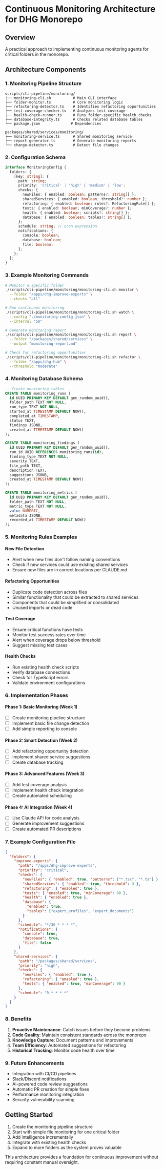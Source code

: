 # Continuous Monitoring Architecture for DHG Monorepo

## Overview
A practical approach to implementing continuous monitoring agents for critical folders in the monorepo.

## Architecture Components

### 1. Monitoring Pipeline Structure
```
scripts/cli-pipeline/monitoring/
├── monitoring-cli.sh          # Main CLI interface
├── folder-monitor.ts          # Core monitoring logic
├── refactoring-detector.ts    # Identifies refactoring opportunities
├── test-coverage-checker.ts   # Analyzes test coverage
├── health-check-runner.ts     # Runs folder-specific health checks
├── database-integrity.ts      # Checks related database tables
└── package.json              # Dependencies

packages/shared/services/monitoring/
├── monitoring-service.ts      # Shared monitoring service
├── report-generator.ts        # Generate monitoring reports
└── change-detector.ts         # Detect file changes
```

### 2. Configuration Schema
```typescript
interface MonitoringConfig {
  folders: {
    [key: string]: {
      path: string;
      priority: 'critical' | 'high' | 'medium' | 'low';
      checks: {
        newFiles: { enabled: boolean; patterns?: string[] };
        sharedServices: { enabled: boolean; threshold?: number };
        refactoring: { enabled: boolean; rules?: RefactoringRule[] };
        tests: { enabled: boolean; minCoverage?: number };
        health: { enabled: boolean; scripts?: string[] };
        database: { enabled: boolean; tables?: string[] };
      };
      schedule: string; // cron expression
      notifications: {
        console: boolean;
        database: boolean;
        file: boolean;
      };
    };
  };
}
```

### 3. Example Monitoring Commands

```bash
# Monitor a specific folder
./scripts/cli-pipeline/monitoring/monitoring-cli.sh monitor \
  --folder "/apps/dhg-improve-experts" \
  --checks "all"

# Run continuous monitoring
./scripts/cli-pipeline/monitoring/monitoring-cli.sh watch \
  --config "./monitoring-config.json" \
  --interval "5m"

# Generate monitoring report
./scripts/cli-pipeline/monitoring/monitoring-cli.sh report \
  --folder "/packages/shared/services" \
  --output "monitoring-report.md"

# Check for refactoring opportunities
./scripts/cli-pipeline/monitoring/monitoring-cli.sh refactor \
  --folder "/apps/dhg-hub" \
  --threshold "moderate"
```

### 4. Monitoring Database Schema

```sql
-- Create monitoring tables
CREATE TABLE monitoring_runs (
  id UUID PRIMARY KEY DEFAULT gen_random_uuid(),
  folder_path TEXT NOT NULL,
  run_type TEXT NOT NULL,
  started_at TIMESTAMP DEFAULT NOW(),
  completed_at TIMESTAMP,
  status TEXT,
  findings JSONB,
  created_at TIMESTAMP DEFAULT NOW()
);

CREATE TABLE monitoring_findings (
  id UUID PRIMARY KEY DEFAULT gen_random_uuid(),
  run_id UUID REFERENCES monitoring_runs(id),
  finding_type TEXT NOT NULL,
  severity TEXT,
  file_path TEXT,
  description TEXT,
  suggestions JSONB,
  created_at TIMESTAMP DEFAULT NOW()
);

CREATE TABLE monitoring_metrics (
  id UUID PRIMARY KEY DEFAULT gen_random_uuid(),
  folder_path TEXT NOT NULL,
  metric_type TEXT NOT NULL,
  value NUMERIC,
  metadata JSONB,
  recorded_at TIMESTAMP DEFAULT NOW()
);
```

### 5. Monitoring Rules Examples

#### New File Detection
- Alert when new files don't follow naming conventions
- Check if new services could use existing shared services
- Ensure new files are in correct locations per CLAUDE.md

#### Refactoring Opportunities
- Duplicate code detection across files
- Similar functionality that could be extracted to shared services
- Components that could be simplified or consolidated
- Unused imports or dead code

#### Test Coverage
- Ensure critical functions have tests
- Monitor test success rates over time
- Alert when coverage drops below threshold
- Suggest missing test cases

#### Health Checks
- Run existing health check scripts
- Verify database connections
- Check for TypeScript errors
- Validate environment configurations

### 6. Implementation Phases

#### Phase 1: Basic Monitoring (Week 1)
- [ ] Create monitoring pipeline structure
- [ ] Implement basic file change detection
- [ ] Add simple reporting to console

#### Phase 2: Smart Detection (Week 2)
- [ ] Add refactoring opportunity detection
- [ ] Implement shared service suggestions
- [ ] Create database tracking

#### Phase 3: Advanced Features (Week 3)
- [ ] Add test coverage analysis
- [ ] Implement health check integration
- [ ] Create automated scheduling

#### Phase 4: AI Integration (Week 4)
- [ ] Use Claude API for code analysis
- [ ] Generate improvement suggestions
- [ ] Create automated PR descriptions

### 7. Example Configuration File

```json
{
  "folders": {
    "improve-experts": {
      "path": "/apps/dhg-improve-experts",
      "priority": "critical",
      "checks": {
        "newFiles": { "enabled": true, "patterns": ["*.tsx", "*.ts"] },
        "sharedServices": { "enabled": true, "threshold": 3 },
        "refactoring": { "enabled": true },
        "tests": { "enabled": true, "minCoverage": 80 },
        "health": { "enabled": true },
        "database": { 
          "enabled": true, 
          "tables": ["expert_profiles", "expert_documents"]
        }
      },
      "schedule": "*/30 * * * *",
      "notifications": {
        "console": true,
        "database": true,
        "file": false
      }
    },
    "shared-services": {
      "path": "/packages/shared/services",
      "priority": "high",
      "checks": {
        "newFiles": { "enabled": true },
        "refactoring": { "enabled": true },
        "tests": { "enabled": true, "minCoverage": 90 }
      },
      "schedule": "0 * * * *"
    }
  }
}
```

### 8. Benefits

1. **Proactive Maintenance**: Catch issues before they become problems
2. **Code Quality**: Maintain consistent standards across the monorepo
3. **Knowledge Capture**: Document patterns and improvements
4. **Team Efficiency**: Automated suggestions for refactoring
5. **Historical Tracking**: Monitor code health over time

### 9. Future Enhancements

- Integration with CI/CD pipelines
- Slack/Discord notifications
- AI-powered code review suggestions
- Automatic PR creation for simple fixes
- Performance monitoring integration
- Security vulnerability scanning

## Getting Started

1. Create the monitoring pipeline structure
2. Start with simple file monitoring for one critical folder
3. Add intelligence incrementally
4. Integrate with existing health checks
5. Expand to more folders as the system proves valuable

This architecture provides a foundation for continuous improvement without requiring constant manual oversight.